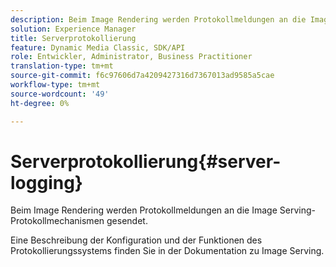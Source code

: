 ```yaml
---
description: Beim Image Rendering werden Protokollmeldungen an die Image Serving-Protokollmechanismen gesendet.
solution: Experience Manager
title: Serverprotokollierung
feature: Dynamic Media Classic, SDK/API
role: Entwickler, Administrator, Business Practitioner
translation-type: tm+mt
source-git-commit: f6c97606d7a4209427316d7367013ad9585a5cae
workflow-type: tm+mt
source-wordcount: '49'
ht-degree: 0%

---
```



# Serverprotokollierung{#server-logging}

Beim Image Rendering werden Protokollmeldungen an die Image Serving-Protokollmechanismen gesendet.

Eine Beschreibung der Konfiguration und der Funktionen des Protokollierungssystems finden Sie in der Dokumentation zu Image Serving.

